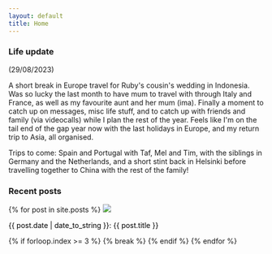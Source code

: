 ```yaml
---
layout: default
title: Home
---
```

### Life update

(29/08/2023)

A short break in Europe travel for Ruby's cousin's wedding in Indonesia. Was so lucky the last month to have mum to travel with through Italy and France, as well as my favourite aunt and her mum (ima). Finally a moment to catch up on messages, misc life stuff, and to catch up with friends and family (via videocalls) while I plan the rest of the year. Feels like I'm on the tail end of the gap year now with the last holidays in Europe, and my return trip to Asia, all organised.

Trips to come: Spain and Portugal with Taf, Mel and Tim, with the siblings in Germany and the Netherlands, and a short stint back in Helsinki before travelling together to China with the rest of the family!

### Recent posts

<div class='gallery'>
  {% for post in site.posts %}
    <a style='color: black; text-decoration: none;' href='{{ post.url }}'>
      <img src='{{ post.image }}'>
      <p>{{ post.date | date_to_string }}: {{ post.title }}</p>
    </a>
    {% if forloop.index >= 3 %}
      {% break %}
    {% endif %}
  {% endfor %}
</div>